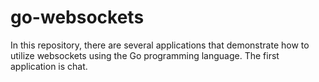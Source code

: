# go-websockets
In this repository, there are several applications that demonstrate how to utilize websockets using the Go programming language. The first application is chat. 
